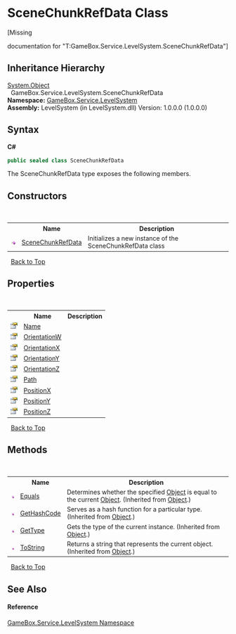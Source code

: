 # SceneChunkRefData Class
 

\[Missing <summary> documentation for "T:GameBox.Service.LevelSystem.SceneChunkRefData"\]


## Inheritance Hierarchy
<a href="http://msdn2.microsoft.com/zh-cn/library/e5kfa45b" target="_blank">System.Object</a><br />&nbsp;&nbsp;GameBox.Service.LevelSystem.SceneChunkRefData<br />
**Namespace:**&nbsp;<a href="624c2ca8-2880-f7a3-3eb1-01587cc3f61e">GameBox.Service.LevelSystem</a><br />**Assembly:**&nbsp;LevelSystem (in LevelSystem.dll) Version: 1.0.0.0 (1.0.0.0)

## Syntax

**C#**<br />
``` C#
public sealed class SceneChunkRefData
```

The SceneChunkRefData type exposes the following members.


## Constructors
&nbsp;<table><tr><th></th><th>Name</th><th>Description</th></tr><tr><td>![Public method](media/pubmethod.gif "Public method")</td><td><a href="ed1cbc01-abc9-4cf4-45b6-3c8ff87e77e5">SceneChunkRefData</a></td><td>
Initializes a new instance of the SceneChunkRefData class</td></tr></table>&nbsp;
<a href="#scenechunkrefdata-class">Back to Top</a>

## Properties
&nbsp;<table><tr><th></th><th>Name</th><th>Description</th></tr><tr><td>![Public property](media/pubproperty.gif "Public property")</td><td><a href="d04b8770-5f84-c4b1-c950-06a224c8db4a">Name</a></td><td></td></tr><tr><td>![Public property](media/pubproperty.gif "Public property")</td><td><a href="eb9e9d17-f8f9-c995-b7a5-c81179066994">OrientationW</a></td><td></td></tr><tr><td>![Public property](media/pubproperty.gif "Public property")</td><td><a href="511abcb2-e21c-14d7-0bb6-9045fe3f5fbb">OrientationX</a></td><td></td></tr><tr><td>![Public property](media/pubproperty.gif "Public property")</td><td><a href="58200345-76f7-55ca-a238-2998470ef04d">OrientationY</a></td><td></td></tr><tr><td>![Public property](media/pubproperty.gif "Public property")</td><td><a href="f1fbcce3-d017-a8a8-1bf6-e33d7e377422">OrientationZ</a></td><td></td></tr><tr><td>![Public property](media/pubproperty.gif "Public property")</td><td><a href="31b732dd-0558-6fb5-ccc1-2821c898f003">Path</a></td><td></td></tr><tr><td>![Public property](media/pubproperty.gif "Public property")</td><td><a href="2b5d6907-9e5d-c87f-65b8-5c462fd8fcb3">PositionX</a></td><td></td></tr><tr><td>![Public property](media/pubproperty.gif "Public property")</td><td><a href="f9bf84e0-f812-ac2e-1634-e21a8e983467">PositionY</a></td><td></td></tr><tr><td>![Public property](media/pubproperty.gif "Public property")</td><td><a href="c7987166-8d13-10e1-36ec-64be4a58d3a7">PositionZ</a></td><td></td></tr></table>&nbsp;
<a href="#scenechunkrefdata-class">Back to Top</a>

## Methods
&nbsp;<table><tr><th></th><th>Name</th><th>Description</th></tr><tr><td>![Public method](media/pubmethod.gif "Public method")</td><td><a href="http://msdn2.microsoft.com/zh-cn/library/bsc2ak47" target="_blank">Equals</a></td><td>
Determines whether the specified <a href="http://msdn2.microsoft.com/zh-cn/library/e5kfa45b" target="_blank">Object</a> is equal to the current <a href="http://msdn2.microsoft.com/zh-cn/library/e5kfa45b" target="_blank">Object</a>.
 (Inherited from <a href="http://msdn2.microsoft.com/zh-cn/library/e5kfa45b" target="_blank">Object</a>.)</td></tr><tr><td>![Public method](media/pubmethod.gif "Public method")</td><td><a href="http://msdn2.microsoft.com/zh-cn/library/zdee4b3y" target="_blank">GetHashCode</a></td><td>
Serves as a hash function for a particular type.
 (Inherited from <a href="http://msdn2.microsoft.com/zh-cn/library/e5kfa45b" target="_blank">Object</a>.)</td></tr><tr><td>![Public method](media/pubmethod.gif "Public method")</td><td><a href="http://msdn2.microsoft.com/zh-cn/library/dfwy45w9" target="_blank">GetType</a></td><td>
Gets the type of the current instance.
 (Inherited from <a href="http://msdn2.microsoft.com/zh-cn/library/e5kfa45b" target="_blank">Object</a>.)</td></tr><tr><td>![Public method](media/pubmethod.gif "Public method")</td><td><a href="http://msdn2.microsoft.com/zh-cn/library/7bxwbwt2" target="_blank">ToString</a></td><td>
Returns a string that represents the current object.
 (Inherited from <a href="http://msdn2.microsoft.com/zh-cn/library/e5kfa45b" target="_blank">Object</a>.)</td></tr></table>&nbsp;
<a href="#scenechunkrefdata-class">Back to Top</a>

## See Also


#### Reference
<a href="624c2ca8-2880-f7a3-3eb1-01587cc3f61e">GameBox.Service.LevelSystem Namespace</a><br />